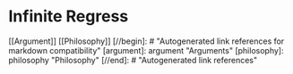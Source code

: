# Infinite Regress

[[Argument]] [[Philosophy]]
[//begin]: # "Autogenerated link references for markdown compatibility"
[argument]: argument "Arguments"
[philosophy]: philosophy "Philosophy"
[//end]: # "Autogenerated link references"